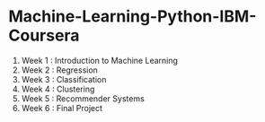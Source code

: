 # Machine-Learning-Python-IBM-Coursera

1.  Week 1 : Introduction to Machine Learning
2.  Week 2 : Regression
3.  Week 3 : Classification
4.  Week 4 : Clustering
5.  Week 5 : Recommender Systems
6.  Week 6 : Final Project
